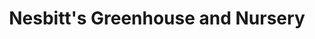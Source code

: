 ---
title: "Nesbitt's Greenhouse and Nursery"
url: /gatineau/nesbitts-greenhouse-and-nursery/
shop: Garten-Center
---